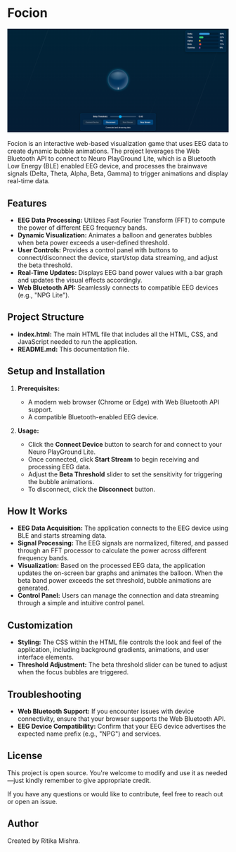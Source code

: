 # Focion

![Game Screenshot](./game_image.png)

Focion is an interactive web-based visualization game that uses EEG data to create dynamic bubble animations. The project leverages the Web Bluetooth API to connect to Neuro PlayGround Lite, which is a Bluetooth Low Energy (BLE) enabled EEG device, and processes the brainwave signals (Delta, Theta, Alpha, Beta, Gamma) to trigger animations and display real-time data.

## Features

- **EEG Data Processing:** Utilizes Fast Fourier Transform (FFT) to compute the power of different EEG frequency bands.
- **Dynamic Visualization:** Animates a balloon and generates bubbles when beta power exceeds a user-defined threshold.
- **User Controls:** Provides a control panel with buttons to connect/disconnect the device, start/stop data streaming, and adjust the beta threshold.
- **Real-Time Updates:** Displays EEG band power values with a bar graph and updates the visual effects accordingly.
- **Web Bluetooth API:** Seamlessly connects to compatible EEG devices (e.g., "NPG Lite").

## Project Structure

- **index.html:** The main HTML file that includes all the HTML, CSS, and JavaScript needed to run the application.
- **README.md:** This documentation file.

## Setup and Installation

1. **Prerequisites:**
   - A modern web browser (Chrome or Edge) with Web Bluetooth API support.
   - A compatible Bluetooth-enabled EEG device.

2. **Usage:**
   - Click the **Connect Device** button to search for and connect to your Neuro PlayGround Lite.
   - Once connected, click **Start Stream** to begin receiving and processing EEG data.
   - Adjust the **Beta Threshold** slider to set the sensitivity for triggering the bubble animations.
   - To disconnect, click the **Disconnect** button.

## How It Works

- **EEG Data Acquisition:** The application connects to the EEG device using BLE and starts streaming data.
- **Signal Processing:** The EEG signals are normalized, filtered, and passed through an FFT processor to calculate the power across different frequency bands.
- **Visualization:** Based on the processed EEG data, the application updates the on-screen bar graphs and animates the balloon. When the beta band power exceeds the set threshold, bubble animations are generated.
- **Control Panel:** Users can manage the connection and data streaming through a simple and intuitive control panel.

## Customization

- **Styling:** The CSS within the HTML file controls the look and feel of the application, including background gradients, animations, and user interface elements.
- **Threshold Adjustment:** The beta threshold slider can be tuned to adjust when the focus bubbles are triggered.

## Troubleshooting

- **Web Bluetooth Support:** If you encounter issues with device connectivity, ensure that your browser supports the Web Bluetooth API.
- **EEG Device Compatibility:** Confirm that your EEG device advertises the expected name prefix (e.g., "NPG") and services.

## License

This project is open source. You're welcome to modify and use it as needed—just kindly remember to give appropriate credit.

If you have any questions or would like to contribute, feel free to reach out or open an issue.

## Author

Created by Ritika Mishra.

